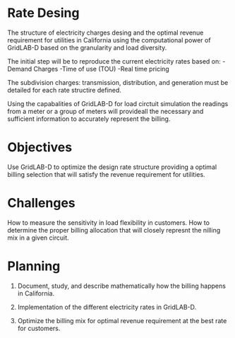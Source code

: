 # Rate Desing
 
The structure of electricity charges desing and the optimal revenue requirement for utilities in California using the computational power of GridLAB-D based on the granularity and load diversity.

The initial step will be to reproduce the current electricity rates based on:
-Demand Charges 
-Time of use (TOU)
-Real time pricing

The subdivision charges: transmission, distribution, and generation must be detailed for each rate structire defined. 

Using the capabalities of GridLAB-D for load circtuit simulation the readings from a meter or a group of meters will provideall the necessary and sufficient information to accurately represent the billing. 

# Objectives 

Use GridLAB-D to optimize the design rate structure providing a optimal billing selection that will satisfy the revenue requirement for utilities. 

# Challenges 
 
How to measure the sensitivity in load flexibility in customers. How to determine the proper billing allocation that will closely represnt the nilling mix in a given circuit. 

# Planning 

1. Document, study, and describe mathematically how the billing happens in California. 

2. Implementation of the different electricity rates in GridLAB-D. 

3. Optimize the billing mix for optimal revenue requirement at the best rate for customers. 



